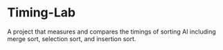# Timing-Lab

A project that measures and compares the timings of sorting AI including merge sort, selection sort, and insertion sort.
